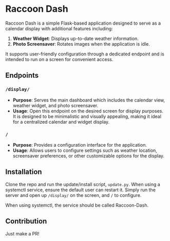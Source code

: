 # Raccoon Dash

Raccoon Dash is a simple Flask-based application designed to serve as a calendar display with additional features
including:

1. **Weather Widget**: Displays up-to-date weather information.
2. **Photo Screensaver**: Rotates images when the application is idle.

It supports user-friendly configuration through a dedicated endpoint and is intended to run on a screen for convenient
access.

## Endpoints

### `/display/`

- **Purpose**: Serves the main dashboard which includes the calendar view, weather widget, and photo screensaver.
- **Usage**: Open this endpoint on the desired screen for display purposes. It is designed to be minimalistic and
  visually appealing, making it ideal for a centralized calendar and widget display.

### `/`

- **Purpose**: Provides a configuration interface for the application.
- **Usage**: Allows users to configure settings such as weather location, screensaver preferences, or other customizable
  options for the display.
## Installation

Clone the repo and run the update/install script, `update.py`. When using a systemctl service, ensure the default user
can restart it. Simply run the server and open up `/display/` on the screen, and `/` to configure.

When using systemctl, the service should be called Raccoon-Dash. 
## Contribution

Just make a PR! 
